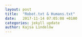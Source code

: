```yaml
---
layout: post
title:  "Robot.txt & Humans.txt"
date:   2017-11-14 07:05:08 +0100
categories: jekyll update
author: Kajsa Lindelöw
---
```

